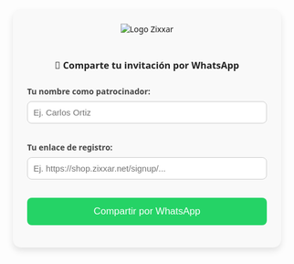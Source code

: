 <style>
  .form-container {
    max-width: 420px;
    margin: 40px auto;
    padding: 25px;
    background: #f9f9f9;
    border-radius: 14px;
    box-shadow: 0 6px 12px rgba(0,0,0,0.1);
    font-family: 'Segoe UI', sans-serif;
    text-align: center;
  }

  .form-container img {
    max-width: 120px;
    margin-bottom: 20px;
  }

  .form-container h3 {
    color: #222;
    margin-bottom: 25px;
  }

  .form-container label {
    font-weight: bold;
    display: block;
    margin-bottom: 8px;
    color: #444;
    text-align: left;
  }

  .form-container input {
    width: 100%;
    padding: 10px;
    margin-bottom: 18px;
    border: 1px solid #ccc;
    border-radius: 8px;
    font-size: 15px;
  }

  .form-container button {
    width: 100%;
    padding: 14px;
    background-color: #25D366;
    color: white;
    border: none;
    border-radius: 8px;
    font-size: 17px;
    cursor: pointer;
    transition: background-color 0.3s ease;
  }

  .form-container button:hover {
    background-color: #1ebe5d;
  }
</style>

<div class="form-container">
  <img src="https://assets.zyrosite.com/cdn-cgi/image/format=auto,w=375,fit=crop,q=95/mePJ8rnDjxUX0gZN/zixxar-logo-dJobXpLRG8h2GgpG.jpg" alt="Logo Zixxar">
  <h3>📲 Comparte tu invitación por WhatsApp</h3>

  <label for="nombre">Tu nombre como patrocinador:</label>
  <input type="text" id="nombre" placeholder="Ej. Carlos Ortiz">

  <label for="enlace">Tu enlace de registro:</label>
  <input type="text" id="enlace" placeholder="Ej. https://shop.zixxar.net/signup/...">

  <button onclick="compartirWhatsApp()">Compartir por WhatsApp</button>
</div>

<script>
function compartirWhatsApp() {
  const nombre = document.getElementById("nombre").value.trim();
  const enlace = document.getElementById("enlace").value.trim();

  if (!nombre || !enlace) {
    alert("Por favor, completa ambos campos.");
    return;
  }

  const paginaEquipo = "https://zixxarequipohispano.site/";
  const mensaje = `Hola 👋\nQuiero compartir contigo una oportunidad muy grande. La empresa se llama Zixxar y fue creada por CryptoData. Estoy desarrollando una carrera sólida en ella y me gustaría que pudieras ver de qué se trata.\n\nAquí tienes el enlace a la web de nuestro equipo, donde encontrarás toda la información sobre los proyectos:\n${paginaEquipo}\n\nAdemás, yo voy a ser tu patrocinador: ${nombre}\nConmigo contarás con formación, respaldo y el apoyo de un equipo comprometido con tu crecimiento.\n\nEste es el enlace para que crees tu cuenta y entres en mi equipo:\n${enlace}\n\n🚀 La vida te da oportunidades. Si quieres tener éxito, aprovecha la mayor cantidad de ellas. Recuerda recorrer la milla extra y salir de tu zona de confort.`;

  const whatsappURL = `https://wa.me/?text=${encodeURIComponent(mensaje)}`;
  window.open(whatsappURL, "_blank");
}
</script>
